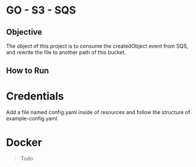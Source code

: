# GO - S3 - SQS

## Objective

The object of this project is to consume the createdObject event from SQS, and rewrite the file 
to another path of this bucket.


## How to Run

# Credentials

Add a file named config.yaml inside of resources and follow the structure of example-config.yaml

# Docker

> Todo

